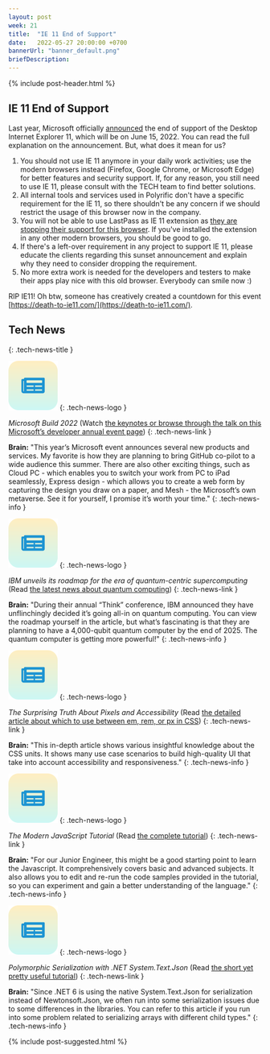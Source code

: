 ```yaml
---
layout: post
week: 21
title:  "IE 11 End of Support"
date:   2022-05-27 20:00:00 +0700
bannerUrl: "banner_default.png"
briefDescription: 
---
```


{% include post-header.html %}

## IE 11 End of Support

Last year, Microsoft officially [announced](https://blogs.windows.com/windowsexperience/2021/05/19/the-future-of-internet-explorer-on-windows-10-is-in-microsoft-edge/) the end of support of the Desktop Internet Explorer 11, which will be on June 15, 2022. You can read the full explanation on the announcement. But, what does it mean for us?

1. You should not use IE 11 anymore in your daily work activities; use the modern browsers instead (Firefox, Google Chrome, or Microsoft Edge) for better features and security support. If, for any reason, you still need to use IE 11, please consult with the TECH team to find better solutions.
2. All internal tools and services used in Polyrific don't have a specific requirement for the IE 11, so there shouldn't be any concern if we should restrict the usage of this browser now in the company.
3. You will not be able to use LastPass as IE 11 extension as [they are stopping their support for this browser](https://support.lastpass.com/help/lastpass-for-internet-explorer-11-no-longer-supported). If you've installed the extension in any other modern browsers, you should be good to go.
4. If there's a left-over requirement in any project to support IE 11, please educate the clients regarding this sunset announcement and explain why they need to consider dropping the requirement.
5. No more extra work is needed for the developers and testers to make their apps play nice with this old browser. Everybody can smile now :)

RIP IE11! Oh btw, someone has creatively created a countdown for this event [https://death-to-ie11.com/](https://death-to-ie11.com/).

## Tech News
{: .tech-news-title }

![memo](/assets/images/tech-news.svg)
{: .tech-news-logo }

*Microsoft Build 2022* (Watch [the keynotes or browse through the talk on this Microsoft’s developer annual event page](https://news.microsoft.com/build2022/))
{: .tech-news-link }

__Brain:__ "This year’s Microsoft event announces several new products and services. My favorite is how they are planning to bring GitHub co-pilot to a wide audience this summer. There are also other exciting things, such as Cloud PC - which enables you to switch your work from PC to iPad seamlessly, Express design - which allows you to create a web form by capturing the design you draw on a paper, and Mesh - the Microsoft’s own metaverse. See it for yourself, I promise it’s worth your time."
{: .tech-news-info }

![memo](/assets/images/tech-news.svg)
{: .tech-news-logo }

*IBM unveils its roadmap for the era of quantum-centric supercomputing* (Read [the latest news about quantum computing](https://thenextweb.com/news/ibm-unveils-its-roadmap-era-quantum-centric-supercomputing))
{: .tech-news-link }

__Brain:__ "During their annual “Think” conference, IBM announced they have unflinchingly decided it’s going all-in on quantum computing. You can view the roadmap yourself in the article, but what’s fascinating is that they are planning to have a 4,000-qubit quantum computer by the end of 2025. The quantum computer is getting more powerful!"
{: .tech-news-info }

![memo](/assets/images/tech-news.svg)
{: .tech-news-logo }

*The Surprising Truth About Pixels and Accessibility* (Read [the detailed article about which to use between em, rem, or px in CSS](https://www.joshwcomeau.com/css/surprising-truth-about-pixels-and-accessibility/))
{: .tech-news-link }

__Brain:__ "This in-depth article shows various insightful knowledge about the CSS units. It shows many use case scenarios to build high-quality UI that take into account accessibility and responsiveness."
{: .tech-news-info }

![memo](/assets/images/tech-news.svg)
{: .tech-news-logo }

*The Modern JavaScript Tutorial* (Read [the complete tutorial](https://javascript.info/))
{: .tech-news-link }

__Brain:__ "For our Junior Engineer, this might be a good starting point to learn the Javascript. It comprehensively covers basic and advanced subjects. It also allows you to edit and re-run the code samples provided in the tutorial, so you can experiment and gain a better understanding of the language."
{: .tech-news-info }

![memo](/assets/images/tech-news.svg)
{: .tech-news-logo }

*Polymorphic Serialization with .NET System.Text.Json* (Read [the short yet pretty useful tutorial](https://khalidabuhakmeh.com/polymorphic-serialization-with-dotnet-system-text-json))
{: .tech-news-link }

__Brain:__ "Since .NET 6 is using the native System.Text.Json for serialization instead of Newtonsoft.Json, we often run into some serialization issues due to some differences in the libraries. You can refer to this article if you run into some problem related to serializing arrays with different child types."
{: .tech-news-info }

{% include post-suggested.html %}